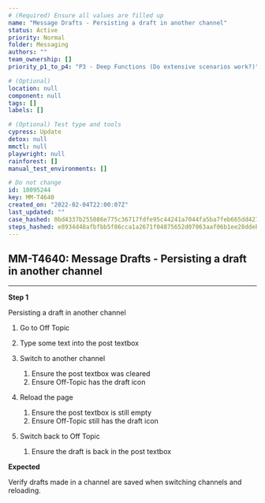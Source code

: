 ```yaml
---
# (Required) Ensure all values are filled up
name: "Message Drafts - Persisting a draft in another channel"
status: Active
priority: Normal
folder: Messaging
authors: ""
team_ownership: []
priority_p1_to_p4: "P3 - Deep Functions (Do extensive scenarios work?)"

# (Optional)
location: null
component: null
tags: []
labels: []

# (Optional) Test type and tools
cypress: Update
detox: null
mmctl: null
playwright: null
rainforest: []
manual_test_environments: []

# Do not change
id: 18095244
key: MM-T4640
created_on: "2022-02-04T22:00:07Z"
last_updated: ""
case_hashed: 0bd4337b255086e775c36717fdfe95c44241a7044fa5ba7feb665dd427c33de7f40b8fbb85439aafa2da501e95609582
steps_hashed: e8934d48afbfbb5f86cca1a2671f04875652d07063aaf06b1ee28ddeb3b81642e89bff7efdd0de68529f994511337aab
---
```


<!-- (Auto-generated) Based on frontmatter's "key" and "name" -->

## MM-T4640: Message Drafts - Persisting a draft in another channel

---

**Step 1**

Persisting a draft in another channel

1. Go to Off Topic

2. Type some text into the post textbox

3. Switch to another channel

   1. Ensure the post textbox was cleared
   2. Ensure Off-Topic has the draft icon

4. Reload the page

   1. Ensure the post textbox is still empty
   2. Ensure Off-Topic still has the draft icon

5. Switch back to Off Topic

   1. Ensure the draft is back in the post textbox

**Expected**

Verify drafts made in a channel are saved when switching channels and reloading.
